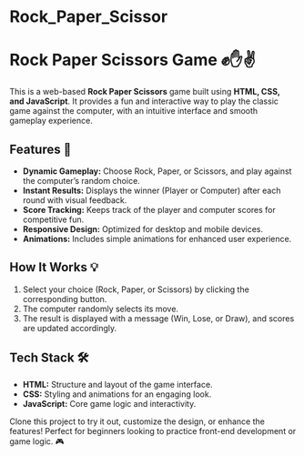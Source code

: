 # Rock_Paper_Scissor
# Rock Paper Scissors Game ✊✋✌️  

This is a web-based **Rock Paper Scissors** game built using **HTML, CSS, and JavaScript**. It provides a fun and interactive way to play the classic game against the computer, with an intuitive interface and smooth gameplay experience.  

## Features 🚀  
- **Dynamic Gameplay:** Choose Rock, Paper, or Scissors, and play against the computer’s random choice.  
- **Instant Results:** Displays the winner (Player or Computer) after each round with visual feedback.  
- **Score Tracking:** Keeps track of the player and computer scores for competitive fun.  
- **Responsive Design:** Optimized for desktop and mobile devices.  
- **Animations:** Includes simple animations for enhanced user experience.  

## How It Works 💡  
1. Select your choice (Rock, Paper, or Scissors) by clicking the corresponding button.  
2. The computer randomly selects its move.  
3. The result is displayed with a message (Win, Lose, or Draw), and scores are updated accordingly.  

## Tech Stack 🛠️  
- **HTML:** Structure and layout of the game interface.  
- **CSS:** Styling and animations for an engaging look.  
- **JavaScript:** Core game logic and interactivity.  

Clone this project to try it out, customize the design, or enhance the features! Perfect for beginners looking to practice front-end development or game logic. 🎮
